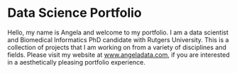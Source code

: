 # Data Science Portfolio
Hello, my name is Angela and welcome to my portfolio. I am a data scientist and Biomedical Informatics PhD candidate with Rutgers University. This is a collection of projects that I am working on from a variety of disciplines and fields. Please visit my website at www.angeladata.com, if you are interested in a aesthetically pleasing portfolio experience. 


